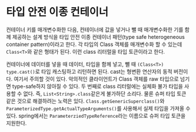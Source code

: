 # 타입 안전 이종 컨테이너

컨테이너 키를 매개변수화한 다음, 컨테이너에 값을 넣거나 뺄 때 매개변수화한 기를 함께 제공하는 설계 방식을 타입 안전 이종 컨테이너 패턴(type safe heterogeneous container pattern)이라고 한다.
각 타입의 Class 객체를 매개변수화 할 수 있는데 `Class<T>`와 같은 형태가 된다. 이런 class 리터럴을 타입 토큰이라고 한다. 


컨테이너에 데이터를 넣을 때 데이터, 타입을 함께 넣고, 뺄 때 `(Class<T>) type.cast()`로 타입 캐스팅하고 리턴하면 된다. cast는 형변환 연산자의 동적 버전이다.
여기서 주의할 것이 있다. 악의적인 클라이언트가 Class 객체를 raw 타입으로 넘기면 type-safe하지 않아질 수 있다. 두 번째로 class 리터럴에는 실체화 불가 타입을 
사용할 수 없다. 즉, `List<String>.class`같은게 불가하단 소리다. 물론 슈퍼 타입 토큰 같은 것으로 해결하려는 노력은 있다. `Class.getGenericSuperclass()`와 `ParameterizedType.getActualTypeArguments()`를 사용해서 실제 타입을 가져올 수 있다.
spring에서는 `ParameterziedTypeReference`라는 이름으로 슈퍼 타입 토큰을 지원한다. 
